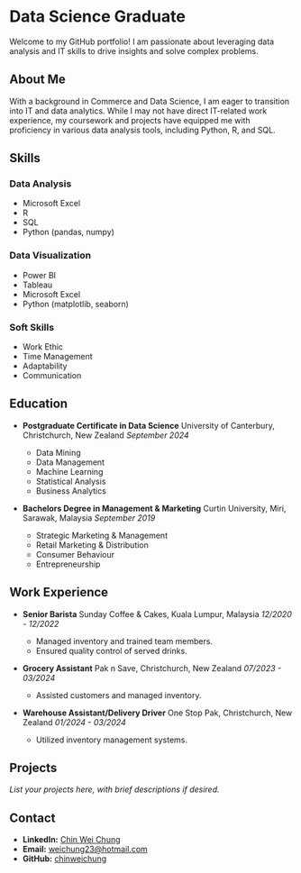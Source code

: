# Data Science Graduate

Welcome to my GitHub portfolio! I am passionate about leveraging data analysis and IT skills to drive insights and solve complex problems.

## About Me

With a background in Commerce and Data Science, I am eager to transition into IT and data analytics. While I may not have direct IT-related work experience, my coursework and projects have equipped me with proficiency in various data analysis tools, including Python, R, and SQL.

## Skills

### Data Analysis
- Microsoft Excel
- R
- SQL
- Python (pandas, numpy)

### Data Visualization
- Power BI
- Tableau
- Microsoft Excel
- Python (matplotlib, seaborn)

### Soft Skills
- Work Ethic
- Time Management
- Adaptability
- Communication

## Education

- **Postgraduate Certificate in Data Science**
  University of Canterbury, Christchurch, New Zealand
  *September 2024*
  - Data Mining
  - Data Management
  - Machine Learning
  - Statistical Analysis
  - Business Analytics

- **Bachelors Degree in Management & Marketing**
  Curtin University, Miri, Sarawak, Malaysia
  *September 2019*
  - Strategic Marketing & Management
  - Retail Marketing & Distribution
  - Consumer Behaviour
  - Entrepreneurship

## Work Experience

- **Senior Barista**
  Sunday Coffee & Cakes, Kuala Lumpur, Malaysia
  *12/2020 - 12/2022*
  - Managed inventory and trained team members.
  - Ensured quality control of served drinks.

- **Grocery Assistant**
  Pak n Save, Christchurch, New Zealand
  *07/2023 - 03/2024*
  - Assisted customers and managed inventory.

- **Warehouse Assistant/Delivery Driver**
  One Stop Pak, Christchurch, New Zealand
  *01/2024 - 03/2024*
  - Utilized inventory management systems.
    
## Projects

*List your projects here, with brief descriptions if desired.*

## Contact

- **LinkedIn:** [Chin Wei Chung](https://www.linkedin.com/in/chinweichung)
- **Email:** weichung23@hotmail.com
- **GitHub:** [chinweichung](https://github.com/chinweichung)
